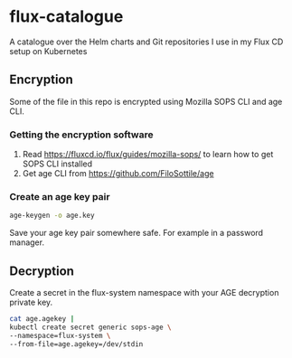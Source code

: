 # flux-catalogue

A catalogue over the Helm charts and Git repositories I use in my Flux CD setup on Kubernetes

## Encryption

Some of the file in this repo is encrypted using Mozilla SOPS CLI and age CLI.

### Getting the encryption software

1. Read <https://fluxcd.io/flux/guides/mozilla-sops/> to learn how to get SOPS CLI installed
2. Get age CLI from <https://github.com/FiloSottile/age>

### Create an age key pair

```bash
age-keygen -o age.key
```

Save your age key pair somewhere safe. For example in a password manager.

## Decryption

Create a secret in the flux-system namespace with your AGE decryption private key.

```bash
cat age.agekey |
kubectl create secret generic sops-age \
--namespace=flux-system \
--from-file=age.agekey=/dev/stdin
```
